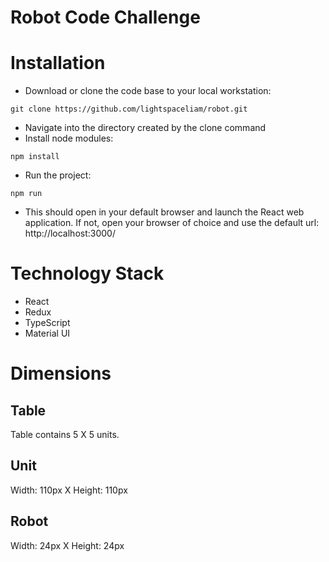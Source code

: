 # Robot Code Challenge

# Installation 

- Download or clone the code base to your local workstation: 
```
git clone https://github.com/lightspaceliam/robot.git
```
- Navigate into the directory created by the clone command
- Install node modules: 
```
npm install
```
- Run the project: 
```
npm run
```
- This should open in your default browser and launch the React web application. If not, open your browser of choice and use the default url: http://localhost:3000/

# Technology Stack

- React 
- Redux
- TypeScript
- Material UI 

# Dimensions

## Table 

Table contains 5 X 5 units.

## Unit

Width: 110px X  Height: 110px

## Robot

Width: 24px X Height: 24px
